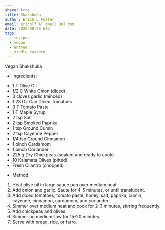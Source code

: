 ```yaml
---
share: true
title: Shakshuka
author: Erich L Foster
email: erichlf AT gmail DOT com
date: 2020-08-26 Wed
tags:
  - recipes
  - vegan
  - entree
  - middle-eastern
---
```

Vegan Shakshuka
* Ingredients:
- 1 T Olive Oil
- 1/2 C White Onion (diced)
- 3 cloves garlic (minced)
- 1 28 Oz Can Diced Tomatoes
- 3 T Tomato Paste
- 1 T Maple Syrup
- 2 tsp Salt
- 2 tsp Smoked Paprika
- 1 tsp Ground Cumin
- 2 tsp Cayenne Pepper
- 1/4 tsp Ground Cinnamon
- 1 pinch Cardamom
- 1 pinch Coriander
- 225 g Dry Chickpeas (soaked and ready to cook)
- 10 Kalamata Olives (pitted)
- Fresh Cilantro (chopped)

* Method:
1. Heat olive oil in large sauce pan over medium heat.
2. Add onion and garlic. Saute for 4-5 minutes, or until translucent.
3. Add diced tomatoes, tomato paste, honey, salt, paprika, cumin, cayenne,
   cinnamon, cardamom, and coriander.
4. Simmer over medium heat and cook for 2-3 minutes, stirring frequently.
5. Add chickpeas and olives.
6. Simmer on medium-low for 15-20 minutes.
7. Serve with bread, rice, or farro.
